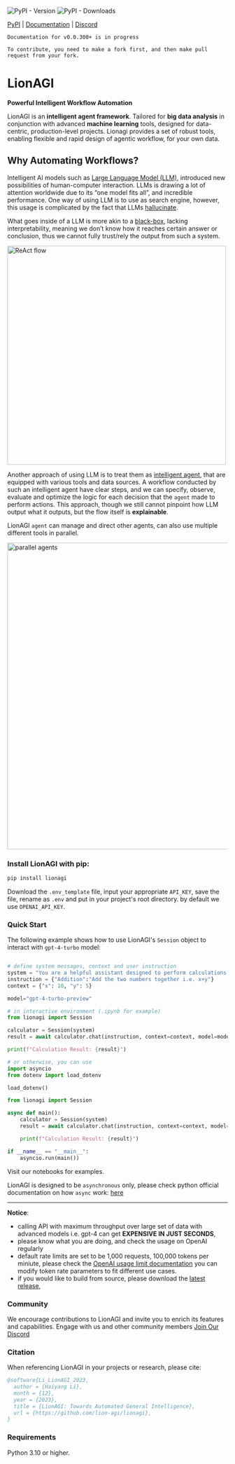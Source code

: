 ![PyPI - Version](https://img.shields.io/pypi/v/lionagi?labelColor=233476aa&color=231fc935) ![PyPI - Downloads](https://img.shields.io/pypi/dm/lionagi?color=blue)



[PyPI](https://pypi.org/project/lionagi/) | [Documentation](https://ocean-lion.com/Welcome) | [Discord](https://discord.gg/xCkA5ErGmV)

```
Documentation for v0.0.300+ is in progress

To contribute, you need to make a fork first, and then make pull request from your fork. 
```
  
# LionAGI

**Powerful Intelligent Workflow Automation**

LionAGI is an **intelligent agent framework**. Tailored for **big data analysis** in conjunction with advanced **machine learning** tools, designed for data-centric, production-level projects. Lionagi provides a set of robust tools, enabling flexible and rapid design of agentic workflow, for your own data.  


## Why Automating Workflows?

Intelligent AI models such as [Large Language Model (LLM)](https://en.wikipedia.org/wiki/Large_language_model), introduced new possibilities of human-computer interaction. LLMs is drawing a lot of attention worldwide due to its “one model fits all”, and incredible performance. One way of using LLM is to use as search engine, however, this usage is complicated by the fact that LLMs [hallucinate](https://arxiv.org/abs/2311.05232).

What goes inside of a LLM is more akin to a [black-box](https://pauldeepakraj-r.medium.com/demystifying-the-black-box-a-deep-dive-into-llm-interpretability-971524966fdf), lacking interpretability, meaning we don’t know how it reaches certain answer or conclusion, thus we cannot fully trust/rely the output from such a system. 

<img width="500" alt="ReAct flow" src="https://github.com/lion-agi/lionagi/assets/122793010/fabec1eb-fa8e-4ce9-b75f-b7aca4809c0f">


Another approach of using LLM is to treat them as [intelligent agent](https://arxiv.org/html/2401.03428v1), that are equipped with various tools and data sources. A workflow conducted by such an intelligent agent have clear steps, and we can specify, observe, evaluate and optimize the logic for each decision that the `agent` made to perform actions. This approach, though we still cannot pinpoint how LLM output what it outputs, but the flow itself is **explainable**.

LionAGI `agent` can manage and direct other agents, can also use multiple different tools in parallel.

<img width="700" alt="parallel agents" src="https://github.com/lion-agi/lionagi/assets/122793010/ab263a6a-c7cc-40c3-8c03-ba1968df7309">


### Install LionAGI with pip:

```bash
pip install lionagi
```
Download the `.env_template` file, input your appropriate `API_KEY`, save the file, rename as `.env` and put in your project's root directory. 
by default we use `OPENAI_API_KEY`.


### Quick Start

The following example shows how to use LionAGI's `Session` object to interact with `gpt-4-turbo` model:

```python

# define system messages, context and user instruction
system = "You are a helpful assistant designed to perform calculations."
instruction = {"Addition":"Add the two numbers together i.e. x+y"}
context = {"x": 10, "y": 5}

model="gpt-4-turbo-preview"
```

```python
# in interactive environment (.ipynb for example)
from lionagi import Session

calculator = Session(system)
result = await calculator.chat(instruction, context=context, model=model)

print(f"Calculation Result: {result}")
```

```python
# or otherwise, you can use
import asyncio
from dotenv import load_dotenv

load_dotenv()

from lionagi import Session

async def main():
    calculator = Session(system)
    result = await calculator.chat(instruction, context=context, model=model)

    print(f"Calculation Result: {result}")

if __name__ == "__main__":
    asyncio.run(main())
```

Visit our notebooks for examples. 

LionAGI is designed to be `asynchronous` only, please check python official documentation on how `async` work: [here](https://docs.python.org/3/library/asyncio.html)

---

**Notice**: 
* calling API with maximum throughput over large set of data with advanced models i.e. gpt-4 can get **EXPENSIVE IN JUST SECONDS**,
* please know what you are doing, and check the usage on OpenAI regularly
* default rate limits are set to be 1,000 requests, 100,000 tokens per miniute, please check the [OpenAI usage limit documentation](https://platform.openai.com/docs/guides/rate-limits?context=tier-free) you can modify token rate parameters to fit different use cases.
* if you would like to build from source, please download the [latest release](https://github.com/lion-agi/lionagi/releases),  
### Community

We encourage contributions to LionAGI and invite you to enrich its features and capabilities. Engage with us and other community members [Join Our Discord](https://discord.gg/7RGWqpSxze)

### Citation

When referencing LionAGI in your projects or research, please cite:

```bibtex
@software{Li_LionAGI_2023,
  author = {Haiyang Li},
  month = {12},
  year = {2023},
  title = {LionAGI: Towards Automated General Intelligence},
  url = {https://github.com/lion-agi/lionagi},
}
```


### Requirements
Python 3.10 or higher. 

